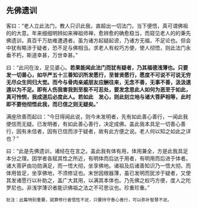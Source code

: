 ## 先佛遗训

客曰：“老人立此法门，教人只识此我，直超出一切法门，当下便悟，真可谓佛祖的的大意。年来细细明辨如来禅祖师禅，愈辨愈的确愈稳当，而窥见老人的的秉先佛遗训，真百千万劫难遭遇者。虽为诸方起疑起谤，乃诸方无福，不足论也。但会中犹有略涉于疑者，恐不足与佛相当。求老人有权巧方便，使人彻悟，则此法门永垂不朽，斯道幸甚，万世幸甚。”

曰：“此问在汝，足见婆心。**若果能闻此法门而犹有疑者，乃其福德浅薄也。只要发一切善心，如华严五十三善知识所发愿行，至普贤愿行，愿度不可说不可说无穷无尽众生同归大觉。而今与骨肉亲戚朋友应酬往来，无念不善，无事不善，汲汲遑遑以为不足。即有人伤我害我到至极不可忍处，要发念思此人如何为恶至于如此，真可怜悯，我成道后必度此人。若如此　发心，则此刻立地与诸大菩萨相等，此时即不要他彻悟此我，而已信之则无疑矣。**”

满座欣善而起曰：“今日得闻此说，则今未发明者，先有如此善心善行，一闻此我便信而无疑。已发明者，有如此善心善行，决定成佛。盖此我本具足一切善心善行，因有未信者，因有已信而涉于疑者，故有此方便之说。老人何以知之如此之详也？”

曰：“此是先佛遗训，诸经在在言之。盖此我有体有用，体用兼全，方是此我具足本分之理。因学者各赋其性之所近，有明体而后达于用者，有明用而后进于体者。诸大菩萨由功勋满足，而一悟大彻，坐享佛地。诸祖及后诸善知识乃一悟大彻，而体用皆足，坐享佛地，不须修证也。末世因根器薄，虽已发明而犹涉于疑者，又使其发诸愿行以补助之，盖广大其用，以满其本体也。乃先佛之权巧方便，度人之陀罗尼也。非浅学薄识者能识佛祖之法之不可思议也。珍重珍重。”

```xu
批注：此篇特别重要，就算修行者悟性不足，只要持守善心善行，可以弥补智慧不足。
```

